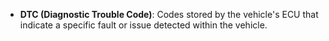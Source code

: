 - **DTC (Diagnostic Trouble Code)**: Codes stored by the vehicle's ECU that indicate a specific fault or issue detected within the vehicle.